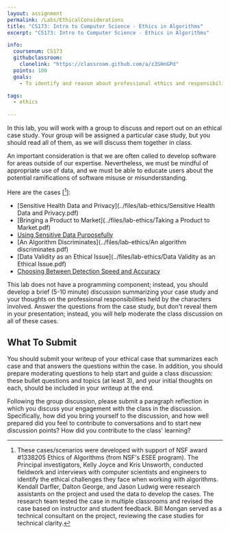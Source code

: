 ```yaml
---
layout: assignment
permalink: /Labs/EthicalConsiderations
title: "CS173: Intro to Computer Science - Ethics in Algorithms"
excerpt: "CS173: Intro to Computer Science - Ethics in Algorithms"

info:
  coursenum: CS173
  githubclassroom:
    clonelink: "https://classroom.github.com/a/z3SHnGPd"
  points: 100
  goals:
    - To identify and reason about professional ethics and responsibilities in software and computing

tags:
  - ethics
 
---
```


In this lab, you will work with a group to discuss and report out on an ethical case study.  Your group will be assigned a particular case study, but you should read all of them, as we will discuss them together in class.

An important consideration is that we are often called to develop software for areas outside of our expertise.  Nevertheless, we must be mindful of appropriate use of data, and we must be able to educate users about the potential ramifications of software misuse or misunderstanding.

Here are the cases \[[^1]\]:

* [Sensitive Health Data and Privacy](../files/lab-ethics/Sensitive Health Data and Privacy.pdf)
* [Bringing a Product to Market](../files/lab-ethics/Taking a Product to Market.pdf)
* [Using Sensitive Data Purposefully](../files/lab-ethics/UsingSensitiveDataPurposefully.pdf)
* [An Algorithm Discriminates](../files/lab-ethics/An algorithm discriminates.pdf)
* [Data Validity as an Ethical Issue](../files/lab-ethics/Data Validity as an Ethical Issue.pdf)
* [Choosing Between Detection Speed and Accuracy](../files/lab-ethics/ChoosingBetweenDetectionSpeedandAccuracy.pdf)

This lab does not have a programming component; instead, you should develop a brief (5-10 minute) discussion summarizing your case study and your thoughts on the professional responsibilities held by the characters involved.  Answer the questions from the case study, but don't reveal them in your presentation; instead, you will help moderate the class discussion on all of these cases.

## What To Submit
You should submit your writeup of your ethical case that summarizes each case and that answers the questions within the case.  In addition, you should prepare moderating questions to help start and guide a class discussion: these bullet questions and topics (at least 3), and your initial thoughts on each, should be included in your writeup at the end.

Following the group discussion, please submit a paragraph reflection in which you discuss your engagement with the class in the discussion.  Specifically, how did you bring yourself to the discussion, and how well prepared did you feel to contribute to conversations and to start new discussion points?  How did you contribute to the class' learning?

[^1]: These cases/scenarios were developed with support of NSF award #1338205 Ethics of Algorithms (from NSF's ESEE program). The Principal investigators, Kelly Joyce and Kris Unsworth, conducted fieldwork and interviews with computer scientists and engineers to identify the ethical challenges they face when working with algorithms. Kendall Darfler, Dalton George, and Jason Ludwig were research assistants on the project and used the data to develop the cases. The research team tested the case in multiple classrooms and revised the case based on instructor and student feedback.  Bill Mongan served as a technical consultant on the project, reviewing the case studies for technical clarity.
